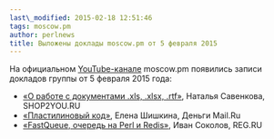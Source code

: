 ```yaml
---
last\_modified: 2015-02-18 12:51:46
tags: moscow.pm
author: perlnews
title: Выложены доклады moscow.pm от 5 февраля 2015
---
```


На официальном
[YouTube-канале](https://www.youtube.com/channel/UCXG2gjCfXDkvg9TfPmNXPIg/videos)
moscow.pm появились записи докладов группы от 5 февраля 2015 года:

* [«О работе с документами .xls, .xlsx,
  .rtf»](https://www.youtube.com/watch?v=zlf63A-lYaI), Наталья Савенкова,
  SHOP2YOU.RU
* [«Пластилиновый код»](https://www.youtube.com/watch?v=RtSQ8U3NJvs), Елена
  Шишкина, Деньги Mail.Ru
* [«FastQueue, очередь на Perl и
  Redis»](https://www.youtube.com/watch?v=-Q7Cg8cEmRM), Иван Соколов, REG.RU
